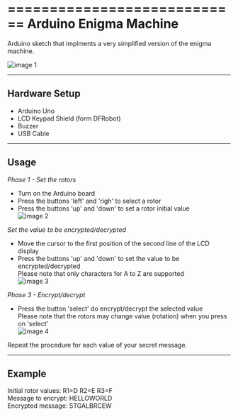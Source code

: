 ============================
Arduino Enigma Machine
============================

Arduino sketch that implments a very simplified version of the enigma machine.

![image 1](images/enigma-machine-1.png) 

----------------------------------
Hardware Setup
----------------------------------
* Arduino Uno 
* LCD Keypad Shield (form DFRobot)
* Buzzer
* USB Cable

----------------------------------
Usage
----------------------------------
*Phase 1 - Set the rotors*  
* Turn on the Arduino board
* Press the buttons 'left' and 'righ' to select a rotor
* Press the buttons 'up' and 'down' to set a rotor initial value  
![image 2](images/enigma-machine-2.png)  

*Set the value to be encrypted/decrypted*  
* Move the cursor to the first position of the second line of the LCD display
* Press the buttons 'up' and 'down' to set the value to be encrypted/decrypted  
  Please note that only characters for A to Z are supported  
![image 3](images/enigma-machine-3.png)  

*Phase 3 - Encrypt/decrypt*  
* Press the button 'select' do encrypt/decrypt the selected value  
  Please note that the rotors may change value (rotation) when you press on 'select'  
![image 4](images/enigma-machine-4.png)  

Repeat the procedure for each value of your secret message.  

----------------------------------
Example
----------------------------------
Initial rotor values: R1=D R2=E R3=F  
Message to encrypt: HELLOWORLD  
Encrypted message: STGALBRCEW  
